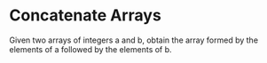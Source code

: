 <h1>Concatenate Arrays
</h1>
<p>Given two arrays of integers a and b, obtain the array formed by the elements of a followed by the elements of b.</p>
